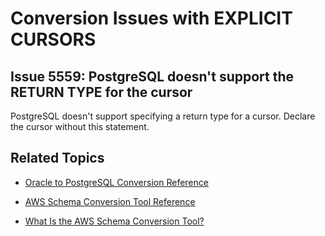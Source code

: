 # Conversion Issues with EXPLICIT CURSORS<a name="sct-reference-Oracle-PostgreSQL-EXPLICITCURSORS"></a>

## Issue 5559: PostgreSQL doesn't support the RETURN TYPE for the cursor<a name="sct-reference-5559"></a>

PostgreSQL doesn't support specifying a return type for a cursor\. Declare the cursor without this statement\.

## Related Topics<a name="sct-reference-Oracle-PostgreSQL-EXPLICITCURSORS-related"></a>

+  [Oracle to PostgreSQL Conversion Reference](sct-reference-Oracle-PostgreSQL.md) 

+  [AWS Schema Conversion Tool Reference](CHAP_SchemaConversionTool.Reference.md) 

+  [What Is the AWS Schema Conversion Tool?](Welcome.md) 